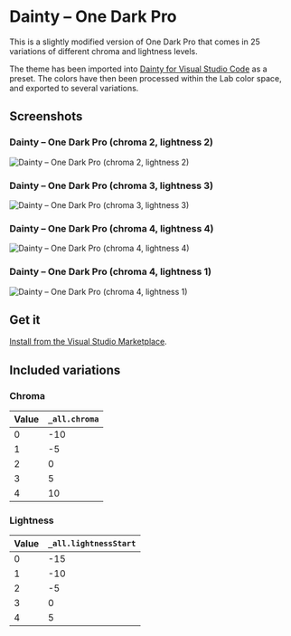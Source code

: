 # Dainty – One Dark Pro

This is a slightly modified version of One Dark Pro that comes in 25 variations of different chroma and lightness levels.

The theme has been imported into [Dainty for Visual Studio Code](https://dainty.site/vscode) as a preset. The colors have then been processed within the Lab color space, and exported to several variations.

## Screenshots

### Dainty – One Dark Pro (chroma 2, lightness 2)

![Dainty – One Dark Pro (chroma 2, lightness 2)](https://github.com/alexanderte/dainty-one-dark-pro-vscode/raw/master/assets/dainty-one-dark-pro-2-2.png)

### Dainty – One Dark Pro (chroma 3, lightness 3)

![Dainty – One Dark Pro (chroma 3, lightness 3)](https://github.com/alexanderte/dainty-one-dark-pro-vscode/raw/master/assets/dainty-one-dark-pro-3-3.png)

### Dainty – One Dark Pro (chroma 4, lightness 4)

![Dainty – One Dark Pro (chroma 4, lightness 4)](https://github.com/alexanderte/dainty-one-dark-pro-vscode/raw/master/assets/dainty-one-dark-pro-4-4.png)

### Dainty – One Dark Pro (chroma 4, lightness 1)

![Dainty – One Dark Pro (chroma 4, lightness 1)](https://github.com/alexanderte/dainty-one-dark-pro-vscode/raw/master/assets/dainty-one-dark-pro-4-1.png)

## Get it

[Install from the Visual Studio Marketplace](https://github.com/alexanderte/dainty-one-dark-pro-vscode/blob/master/vscode:extension/alexanderte.dainty-one-dark-pro-vscode).

## Included variations

### Chroma

| Value | `_all.chroma` |
| ----- | ------------- |
| 0     | -10           |
| 1     | -5            |
| 2     | 0             |
| 3     | 5             |
| 4     | 10            |

### Lightness

| Value | `_all.lightnessStart` |
| ----- | --------------------- |
| 0     | -15                   |
| 1     | -10                   |
| 2     | -5                    |
| 3     | 0                     |
| 4     | 5                     |
